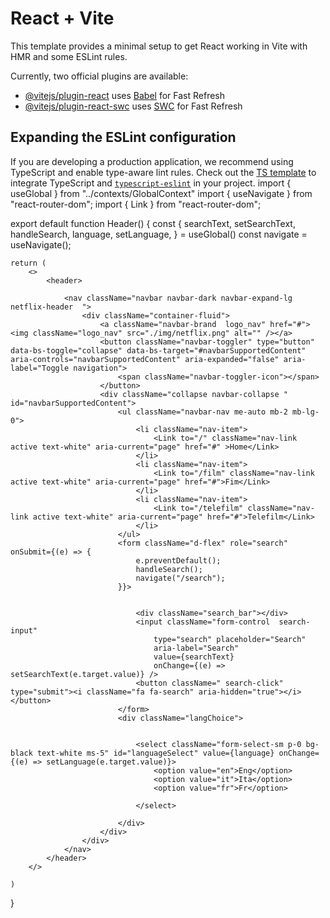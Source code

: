 # React + Vite

This template provides a minimal setup to get React working in Vite with HMR and some ESLint rules.

Currently, two official plugins are available:

- [@vitejs/plugin-react](https://github.com/vitejs/vite-plugin-react/blob/main/packages/plugin-react/README.md) uses [Babel](https://babeljs.io/) for Fast Refresh
- [@vitejs/plugin-react-swc](https://github.com/vitejs/vite-plugin-react-swc) uses [SWC](https://swc.rs/) for Fast Refresh

## Expanding the ESLint configuration

If you are developing a production application, we recommend using TypeScript and enable type-aware lint rules. Check out the [TS template](https://github.com/vitejs/vite/tree/main/packages/create-vite/template-react-ts) to integrate TypeScript and [`typescript-eslint`](https://typescript-eslint.io) in your project.
import { useGlobal } from "../contexts/GlobalContext"
import { useNavigate } from "react-router-dom";
import { Link } from "react-router-dom";

export default function Header() {
    const { searchText, setSearchText, handleSearch, language, setLanguage, } = useGlobal()
    const navigate = useNavigate();

    return (
        <>
            <header>

                <nav className="navbar navbar-dark navbar-expand-lg netflix-header  ">
                    <div className="container-fluid">
                        <a className="navbar-brand  logo_nav" href="#"><img className="logo_nav" src="./img/netflix.png" alt="" /></a>
                        <button className="navbar-toggler" type="button" data-bs-toggle="collapse" data-bs-target="#navbarSupportedContent" aria-controls="navbarSupportedContent" aria-expanded="false" aria-label="Toggle navigation">
                            <span className="navbar-toggler-icon"></span>
                        </button>
                        <div className="collapse navbar-collapse " id="navbarSupportedContent">
                            <ul className="navbar-nav me-auto mb-2 mb-lg-0">
                                <li className="nav-item">
                                    <Link to="/" className="nav-link active text-white" aria-current="page" href="#" >Home</Link>
                                </li>
                                <li className="nav-item">
                                    <Link to="/film" className="nav-link active text-white" aria-current="page" href="#">Fim</Link>
                                </li>
                                <li className="nav-item">
                                    <Link to="/telefilm" className="nav-link active text-white" aria-current="page" href="#">Telefilm</Link>
                                </li>
                            </ul>
                            <form className="d-flex" role="search" onSubmit={(e) => {
                                e.preventDefault();
                                handleSearch();
                                navigate("/search");
                            }}>


                                <div className="search_bar"></div>
                                <input className="form-control  search-input"
                                    type="search" placeholder="Search"
                                    aria-label="Search"
                                    value={searchText}
                                    onChange={(e) => setSearchText(e.target.value)} />
                                <button className=" search-click" type="submit"><i className="fa fa-search" aria-hidden="true"></i></button>
                            </form>
                            <div className="langChoice">


                                <select className="form-select-sm p-0 bg-black text-white ms-5" id="languageSelect" value={language} onChange={(e) => setLanguage(e.target.value)}>
                                    <option value="en">Eng</option>
                                    <option value="it">Ita</option>
                                    <option value="fr">Fr</option>

                                </select>

                            </div>
                        </div>
                    </div>
                </nav>
            </header>
        </>

    )
}